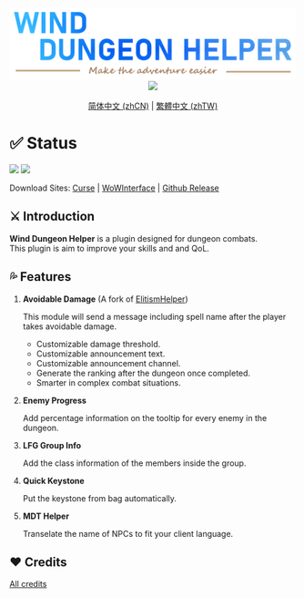 <div align="center">
<img src="Title.png"/><br>
<img src="https://img.shields.io/badge/Version-1.6.1-green.svg?longCache=true&style=for-the-badge"/>

[简体中文 (zhCN)](README_zhCN.md) | [繁體中文 (zhTW)](README_zhTW.md)
</div>

# ✅ Status
![](https://img.shields.io/github/workflow/status/fang2hou/WindDungeonHelper/publish_stable) [![](https://img.shields.io/badge/Wind%20Plugins-Join-grey.svg?longCache=true&color=7289DA&logo=discord)](https://discord.gg/nA44TeZ)

Download Sites: [Curse](https://www.curseforge.com/wow/addons/wind-dungeon-helper) | [WoWInterface](https://www.wowinterface.com/downloads/info25532-WindDungeonHelper.html) | [Github Release](https://github.com/fang2hou/WindDungeonHelper/releases)

## ⚔️ Introduction
**Wind Dungeon Helper** is a plugin designed for dungeon combats.  
This plugin is aim to improve your skills and and QoL.

## 💦 Features
1. **Avoidable Damage** (A fork of [ElitismHelper](https://wow.curseforge.com/projects/elitismhelper))

    This module will send a message including spell name after the player takes avoidable damage. 
    - Customizable damage threshold.
    - Customizable announcement text.
    - Customizable announcement channel.
    - Generate the ranking after the dungeon once completed.
    - Smarter in complex combat situations.

2. **Enemy Progress**

    Add percentage information on the tooltip for every enemy in the dungeon.

3. **LFG Group Info**

    Add the class information of the members inside the group.

4. **Quick Keystone**

    Put the keystone from bag automatically.

5. **MDT Helper**

    Transelate the name of NPCs to fit your client language.

## ❤️ Credits
[All credits](CREDITS.md)